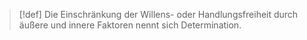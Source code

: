 
> [!def]
> Die Einschränkung der Willens- oder Handlungsfreiheit durch äußere und innere Faktoren nennt sich Determination.

